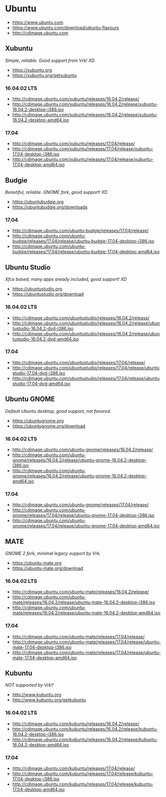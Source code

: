 # Ubuntu
- https://www.ubuntu.com
- https://www.ubuntu.com/download/ubuntu-flavours
- http://cdimage.ubuntu.com

## Xubuntu
*Simple, reliable. Good support from Vrk! XD*
- https://xubuntu.org
- https://xubuntu.org/getxubuntu

### 16.04.02 LTS
- http://cdimage.ubuntu.com/xubuntu/releases/16.04.2/release/
- http://cdimage.ubuntu.com/xubuntu/releases/16.04.2/release/xubuntu-16.04.2-desktop-i386.iso
- http://cdimage.ubuntu.com/xubuntu/releases/16.04.2/release/xubuntu-16.04.2-desktop-amd64.iso

### 17.04
- http://cdimage.ubuntu.com/xubuntu/releases/17.04/release/
- http://cdimage.ubuntu.com/xubuntu/releases/17.04/release/xubuntu-17.04-desktop-i386.iso
- http://cdimage.ubuntu.com/xubuntu/releases/17.04/release/xubuntu-17.04-desktop-amd64.iso

## Budgie
*Beautiful, reliable. GNOME fork, good support! XD*
- https://ubuntubudgie.org
- https://ubuntubudgie.org/downloads

### 17.04
- http://cdimage.ubuntu.com/ubuntu-budgie/releases/17.04/release/
- http://cdimage.ubuntu.com/ubuntu-budgie/releases/17.04/release/ubuntu-budgie-17.04-desktop-i386.iso
- http://cdimage.ubuntu.com/ubuntu-budgie/releases/17.04/release/ubuntu-budgie-17.04-desktop-amd64.iso

## Ubuntu Studio
*Xfce based, many apps aready included, good support! XD*
- https://ubuntustudio.org
- https://ubuntustudio.org/download

### 16.04.02 LTS
- http://cdimage.ubuntu.com/ubuntustudio/releases/16.04.2/release/
- http://cdimage.ubuntu.com/ubuntustudio/releases/16.04.2/release/ubuntustudio-16.04.2-dvd-i386.iso
- http://cdimage.ubuntu.com/ubuntustudio/releases/16.04.2/release/ubuntustudio-16.04.2-dvd-amd64.iso

### 17.04
- http://cdimage.ubuntu.com/ubuntustudio/releases/17.04/release/
- http://cdimage.ubuntu.com/ubuntustudio/releases/17.04/release/ubuntustudio-17.04-dvd-i386.iso
- http://cdimage.ubuntu.com/ubuntustudio/releases/17.04/release/ubuntustudio-17.04-dvd-amd64.iso

## Ubuntu GNOME
*Default Ubuntu desktop, good support, not favored.*
- https://ubuntugnome.org
- https://ubuntugnome.org/download

### 16.04.02 LTS
- http://cdimage.ubuntu.com/ubuntu-gnome/releases/16.04.2/release/
- http://cdimage.ubuntu.com/ubuntu-gnome/releases/16.04.2/release/ubuntu-gnome-16.04.2-desktop-i386.iso
- http://cdimage.ubuntu.com/ubuntu-gnome/releases/16.04.2/release/ubuntu-gnome-16.04.2-desktop-amd64.iso

### 17.04
- http://cdimage.ubuntu.com/ubuntu-gnome/releases/17.04/release/
- http://cdimage.ubuntu.com/ubuntu-gnome/releases/17.04/release/ubuntu-gnome-17.04-desktop-i386.iso
- http://cdimage.ubuntu.com/ubuntu-gnome/releases/17.04/release/ubuntu-gnome-17.04-desktop-amd64.iso

## MATE
*GNOME 2 fork, minimal legacy support by Vrk.*
- https://ubuntu-mate.org
- https://ubuntu-mate.org/download

### 16.04.02 LTS
- http://cdimage.ubuntu.com/ubuntu-mate/releases/16.04.2/release/
- http://cdimage.ubuntu.com/ubuntu-mate/releases/16.04.2/release/ubuntu-mate-16.04.2-desktop-i386.iso
- http://cdimage.ubuntu.com/ubuntu-mate/releases/16.04.2/release/ubuntu-mate-16.04.2-desktop-amd64.iso

### 17.04
- http://cdimage.ubuntu.com/ubuntu-mate/releases/17.04/release/
- http://cdimage.ubuntu.com/ubuntu-mate/releases/17.04/release/ubuntu-mate-17.04-desktop-i386.iso
- http://cdimage.ubuntu.com/ubuntu-mate/releases/17.04/release/ubuntu-mate-17.04-desktop-amd64.iso

## Kubuntu
*NOT supported by Vrk!!*
- http://www.kubuntu.org
- http://www.kubuntu.org/getkubuntu

### 16.04.02 LTS
- http://cdimage.ubuntu.com/kubuntu/releases/16.04.2/release/
- http://cdimage.ubuntu.com/kubuntu/releases/16.04.2/release/kubuntu-16.04.2-desktop-i386.iso
- http://cdimage.ubuntu.com/kubuntu/releases/16.04.2/release/kubuntu-16.04.2-desktop-amd64.iso

### 17.04
- http://cdimage.ubuntu.com/kubuntu/releases/17.04/release/
- http://cdimage.ubuntu.com/kubuntu/releases/17.04/release/kubuntu-17.04-desktop-i386.iso
- http://cdimage.ubuntu.com/kubuntu/releases/17.04/release/kubuntu-17.04-desktop-amd64.iso




















